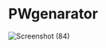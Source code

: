 # PWgenarator

![Screenshot (84)](https://github.com/chamodyahiruni/PWgenarator/assets/155168244/ccef5955-2b50-490b-b755-9d3e75f5ce9f)

